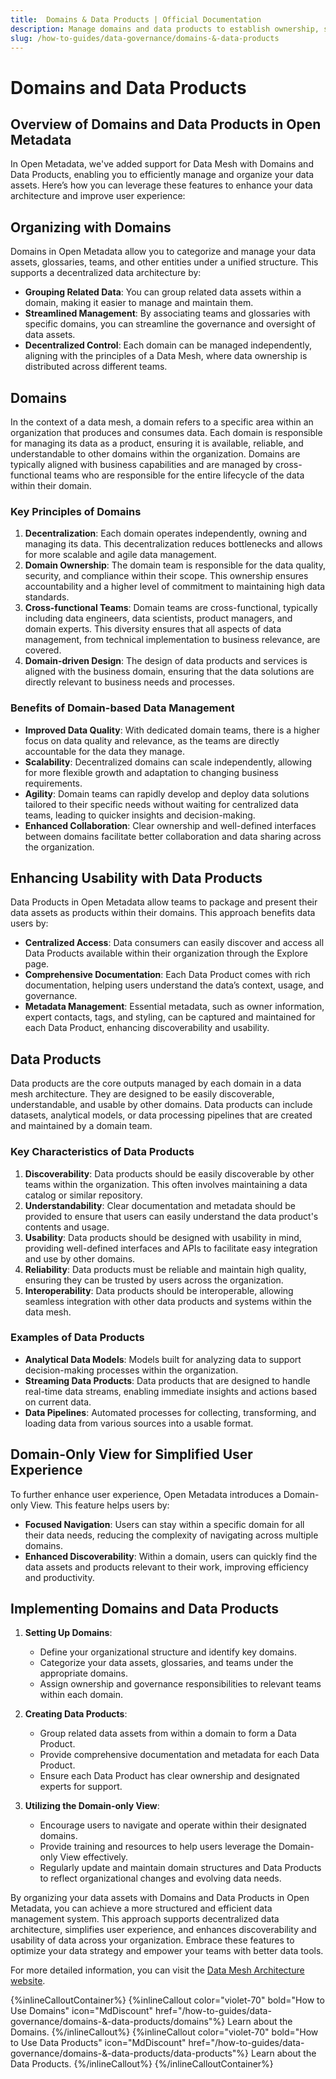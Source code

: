 ```yaml
---
title:  Domains & Data Products | Official Documentation
description: Manage domains and data products to establish ownership, scope, and data product lineage within your ecosystem.
slug: /how-to-guides/data-governance/domains-&-data-products
---
```


# Domains and Data Products

## Overview of Domains and Data Products in Open Metadata

In Open Metadata, we've added support for Data Mesh with Domains and Data Products, enabling you to efficiently manage and organize your data assets. Here’s how you can leverage these features to enhance your data architecture and improve user experience:

## Organizing with Domains

Domains in Open Metadata allow you to categorize and manage your data assets, glossaries, teams, and other entities under a unified structure. This supports a decentralized data architecture by:

- **Grouping Related Data**: You can group related data assets within a domain, making it easier to manage and maintain them.
- **Streamlined Management**: By associating teams and glossaries with specific domains, you can streamline the governance and oversight of data assets.
- **Decentralized Control**: Each domain can be managed independently, aligning with the principles of a Data Mesh, where data ownership is distributed across different teams.

## Domains

In the context of a data mesh, a domain refers to a specific area within an organization that produces and consumes data. Each domain is responsible for managing its data as a product, ensuring it is available, reliable, and understandable to other domains within the organization. Domains are typically aligned with business capabilities and are managed by cross-functional teams who are responsible for the entire lifecycle of the data within their domain.

### Key Principles of Domains

1. **Decentralization**: Each domain operates independently, owning and managing its data. This decentralization reduces bottlenecks and allows for more scalable and agile data management.
2. **Domain Ownership**: The domain team is responsible for the data quality, security, and compliance within their scope. This ownership ensures accountability and a higher level of commitment to maintaining high data standards.
3. **Cross-functional Teams**: Domain teams are cross-functional, typically including data engineers, data scientists, product managers, and domain experts. This diversity ensures that all aspects of data management, from technical implementation to business relevance, are covered.
4. **Domain-driven Design**: The design of data products and services is aligned with the business domain, ensuring that the data solutions are directly relevant to business needs and processes.

### Benefits of Domain-based Data Management

- **Improved Data Quality**: With dedicated domain teams, there is a higher focus on data quality and relevance, as the teams are directly accountable for the data they manage.
- **Scalability**: Decentralized domains can scale independently, allowing for more flexible growth and adaptation to changing business requirements.
- **Agility**: Domain teams can rapidly develop and deploy data solutions tailored to their specific needs without waiting for centralized data teams, leading to quicker insights and decision-making.
- **Enhanced Collaboration**: Clear ownership and well-defined interfaces between domains facilitate better collaboration and data sharing across the organization.

## Enhancing Usability with Data Products

Data Products in Open Metadata allow teams to package and present their data assets as products within their domains. This approach benefits data users by:

- **Centralized Access**: Data consumers can easily discover and access all Data Products available within their organization through the Explore page.
- **Comprehensive Documentation**: Each Data Product comes with rich documentation, helping users understand the data’s context, usage, and governance.
- **Metadata Management**: Essential metadata, such as owner information, expert contacts, tags, and styling, can be captured and maintained for each Data Product, enhancing discoverability and usability.

## Data Products

Data products are the core outputs managed by each domain in a data mesh architecture. They are designed to be easily discoverable, understandable, and usable by other domains. Data products can include datasets, analytical models, or data processing pipelines that are created and maintained by a domain team.

### Key Characteristics of Data Products

1. **Discoverability**: Data products should be easily discoverable by other teams within the organization. This often involves maintaining a data catalog or similar repository.
2. **Understandability**: Clear documentation and metadata should be provided to ensure that users can easily understand the data product's contents and usage.
3. **Usability**: Data products should be designed with usability in mind, providing well-defined interfaces and APIs to facilitate easy integration and use by other domains.
4. **Reliability**: Data products must be reliable and maintain high quality, ensuring they can be trusted by users across the organization.
5. **Interoperability**: Data products should be interoperable, allowing seamless integration with other data products and systems within the data mesh.

### Examples of Data Products

- **Analytical Data Models**: Models built for analyzing data to support decision-making processes within the organization.
- **Streaming Data Products**: Data products that are designed to handle real-time data streams, enabling immediate insights and actions based on current data.
- **Data Pipelines**: Automated processes for collecting, transforming, and loading data from various sources into a usable format.

## Domain-Only View for Simplified User Experience

To further enhance user experience, Open Metadata introduces a Domain-only View. This feature helps users by:

- **Focused Navigation**: Users can stay within a specific domain for all their data needs, reducing the complexity of navigating across multiple domains.
- **Enhanced Discoverability**: Within a domain, users can quickly find the data assets and products relevant to their work, improving efficiency and productivity.

## Implementing Domains and Data Products

1. **Setting Up Domains**:
   - Define your organizational structure and identify key domains.
   - Categorize your data assets, glossaries, and teams under the appropriate domains.
   - Assign ownership and governance responsibilities to relevant teams within each domain.

2. **Creating Data Products**:
   - Group related data assets from within a domain to form a Data Product.
   - Provide comprehensive documentation and metadata for each Data Product.
   - Ensure each Data Product has clear ownership and designated experts for support.

3. **Utilizing the Domain-only View**:
   - Encourage users to navigate and operate within their designated domains.
   - Provide training and resources to help users leverage the Domain-only View effectively.
   - Regularly update and maintain domain structures and Data Products to reflect organizational changes and evolving data needs.

By organizing your data assets with Domains and Data Products in Open Metadata, you can achieve a more structured and efficient data management system. This approach supports decentralized data architecture, simplifies user experience, and enhances discoverability and usability of data across your organization. Embrace these features to optimize your data strategy and empower your teams with better data tools.

For more detailed information, you can visit the [Data Mesh Architecture website](https://www.datamesh-architecture.com/).


{%inlineCalloutContainer%}
 {%inlineCallout
  color="violet-70"
  bold="How to Use Domains"
  icon="MdDiscount"
  href="/how-to-guides/data-governance/domains-&-data-products/domains"%}
  Learn about the Domains.
 {%/inlineCallout%}
 {%inlineCallout
  color="violet-70"
  bold="How to Use Data Products"
  icon="MdDiscount"
  href="/how-to-guides/data-governance/domains-&-data-products/data-products"%}
   Learn about the Data Products.
 {%/inlineCallout%}
{%/inlineCalloutContainer%}